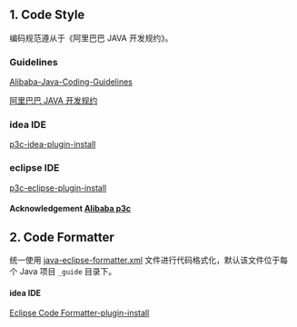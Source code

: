 
## 1. Code Style
编码规范遵从于《阿里巴巴 JAVA 开发规约》。

### Guidelines
[Alibaba-Java-Coding-Guidelines](https://alibaba.github.io/Alibaba-Java-Coding-Guidelines/)

[阿里巴巴 JAVA 开发规约 ](https://github.com/alibaba/p3c/blob/master/%E9%98%BF%E9%87%8C%E5%B7%B4%E5%B7%B4Java%E5%BC%80%E5%8F%91%E6%89%8B%E5%86%8C%EF%BC%88%E5%8D%8E%E5%B1%B1%E7%89%88%EF%BC%89.pdf)

### idea IDE
[p3c-idea-plugin-install](https://github.com/alibaba/p3c/blob/master/idea-plugin/README.md)

### eclipse IDE
[p3c-eclipse-plugin-install](https://github.com/alibaba/p3c/blob/master/eclipse-plugin/README.md)

#### Acknowledgement [Alibaba p3c](https://github.com/alibaba/p3c)

## 2. Code Formatter
统一使用 [java-eclipse-formatter.xml](./java-eclipse-formatter.xml) 文件进行代码格式化，默认该文件位于每个 Java 项目 `_guide` 目录下。

#### idea IDE
[Eclipse Code Formatter-plugin-install ](https://plugins.jetbrains.com/plugin/6546-eclipse-code-formatter)
